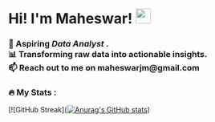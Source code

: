 <h1>
  Hi! I'm Maheswar!
  <img src="https://media.giphy.com/media/hvRJCLFzcasrR4ia7z/giphy.gif" width="30px"/>
</h1>

<h3>👀 Aspiring <i>Data Analyst </i>.<br>
📊 Transforming raw data into actionable insights. <br>
📫 Reach out to me on maheswarjm@gmail.com</h3>


### :fire: My Stats :
[![GitHub Streak]([![Anurag's GitHub stats](https://github-readme-stats.vercel.app/api?username=jmmaheswar)](https://github.com/anuraghazra/github-readme-stats))
